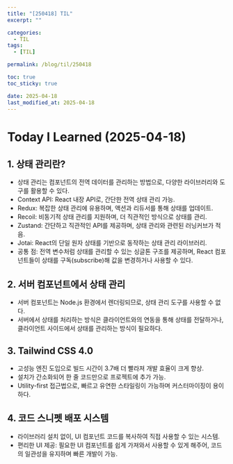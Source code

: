 ```yaml
---
title: "[250418] TIL"
excerpt: ""

categories:
  - TIL
tags:
  - [TIL]

permalink: /blog/til/250418

toc: true
toc_sticky: true

date: 2025-04-18
last_modified_at: 2025-04-18
---
```


# Today I Learned (2025-04-18)

## 1. 상태 관리란?
- 상태 관리는 컴포넌트의 전역 데이터를 관리하는 방법으로, 다양한 라이브러리와 도구를 활용할 수 있다.
- Context API: React 내장 API로, 간단한 전역 상태 관리 가능.
- Redux: 복잡한 상태 관리에 유용하며, 액션과 리듀서를 통해 상태를 업데이트.
- Recoil: 비동기적 상태 관리를 지원하며, 더 직관적인 방식으로 상태를 관리.
- Zustand: 간단하고 직관적인 API를 제공하며, 상태 관리와 관련된 러닝커브가 적음.
- Jotai: React의 단일 원자 상태를 기반으로 동작하는 상태 관리 라이브러리.
- 공통 점: 전역 변수처럼 상태를 관리할 수 있는 싱글톤 구조를 제공하며, React 컴포넌트들이 상태를 구독(subscribe)해 값을 변경하거나 사용할 수 있다.

## 2. 서버 컴포넌트에서 상태 관리
- 서버 컴포넌트는 Node.js 환경에서 렌더링되므로, 상태 관리 도구를 사용할 수 없다.
- 서버에서 상태를 처리하는 방식은 클라이언트와의 연동을 통해 상태를 전달하거나, 클라이언트 사이드에서 상태를 관리하는 방식이 필요하다.

## 3. Tailwind CSS 4.0
- 고성능 엔진 도입으로 빌드 시간이 3.7배 더 빨라져 개발 효율이 크게 향상.
- 설치가 간소화되어 한 줄 코드만으로 프로젝트에 추가 가능.
- Utility-first 접근법으로, 빠르고 유연한 스타일링이 가능하며 커스터마이징이 용이하다.

## 4. 코드 스니펫 배포 시스템
- 라이브러리 설치 없이, UI 컴포넌트 코드를 복사하여 직접 사용할 수 있는 시스템.
- 편리한 UI 제공: 필요한 UI 컴포넌트를 쉽게 가져와서 사용할 수 있게 해주어, 코드의 일관성을 유지하며 빠른 개발이 가능.
